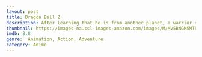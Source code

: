```yaml
---
layout: post
title: Dragon Ball Z
description: After learning that he is from another planet, a warrior named Goku and his friends are prompted to defend it from an onslaught of extraterrestrial enemies.
thumbnail: https://images-na.ssl-images-amazon.com/images/M/MV5BNGM5MTEyZDItZWNhOS00NzNkLTgwZTAtNWIzY2IzZmExOWMxXkEyXkFqcGdeQXVyNTA4NzY1MzY@._V1_QL50_.jpg
imdb: 8.8
genre:  Animation, Action, Adventure
category: Anime
---
```

